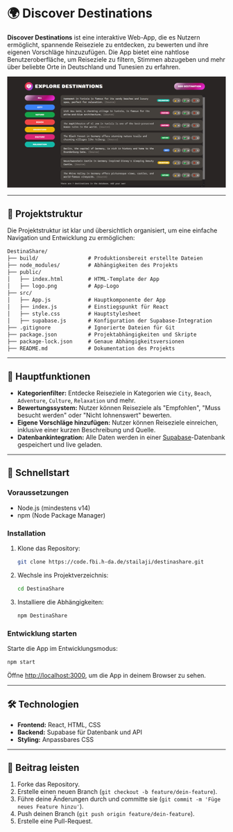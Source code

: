 
# 🌍 Discover Destinations

**Discover Destinations** ist eine interaktive Web-App, die es Nutzern ermöglicht, spannende Reiseziele zu entdecken, zu bewerten und ihre eigenen Vorschläge hinzuzufügen. Die App bietet eine nahtlose Benutzeroberfläche, um Reiseziele zu filtern, Stimmen abzugeben und mehr über beliebte Orte in Deutschland und Tunesien zu erfahren.

![App Screenshot](./public/App_screenshot.png)

---

## 📂 Projektstruktur

Die Projektstruktur ist klar und übersichtlich organisiert, um eine einfache Navigation und Entwicklung zu ermöglichen:

```
DestinaShare/
├── build/                # Produktionsbereit erstellte Dateien
├── node_modules/         # Abhängigkeiten des Projekts
├── public/
│   ├── index.html        # HTML-Template der App
│   ├── logo.png          # App-Logo
├── src/
│   ├── App.js            # Hauptkomponente der App
│   ├── index.js          # Einstiegspunkt für React
│   ├── style.css         # Hauptstylesheet
│   ├── supabase.js       # Konfiguration der Supabase-Integration
├── .gitignore            # Ignorierte Dateien für Git
├── package.json          # Projektabhängigkeiten und Skripte
├── package-lock.json     # Genaue Abhängigkeitsversionen
├── README.md             # Dokumentation des Projekts
```

---

## 🌟 Hauptfunktionen

- **Kategorienfilter:** Entdecke Reiseziele in Kategorien wie `City`, `Beach`, `Adventure`, `Culture`, `Relaxation` und mehr.
- **Bewertungssystem:** Nutzer können Reiseziele als "Empfohlen", "Muss besucht werden" oder "Nicht lohnenswert" bewerten.
- **Eigene Vorschläge hinzufügen:** Nutzer können Reiseziele einreichen, inklusive einer kurzen Beschreibung und Quelle.
- **Datenbankintegration:** Alle Daten werden in einer [Supabase](https://supabase.com/)-Datenbank gespeichert und live geladen.

---

## 🚀 Schnellstart

### Voraussetzungen

- Node.js (mindestens v14)
- npm (Node Package Manager)

### Installation

1. Klone das Repository:
   ```bash
   git clone https://code.fbi.h-da.de/stailaji/destinashare.git
   ```
2. Wechsle ins Projektverzeichnis:
   ```bash
   cd DestinaShare
   ```
3. Installiere die Abhängigkeiten:
   ```bash
   npm DestinaShare
   ```

### Entwicklung starten

Starte die App im Entwicklungsmodus:
```bash
npm start
```

Öffne [http://localhost:3000](http://localhost:3000), um die App in deinem Browser zu sehen.

---

## 🛠 Technologien

- **Frontend:** React, HTML, CSS
- **Backend:** Supabase für Datenbank und API
- **Styling:** Anpassbares CSS


---

## 🤝 Beitrag leisten

1. Forke das Repository.
2. Erstelle einen neuen Branch (`git checkout -b feature/dein-feature`).
3. Führe deine Änderungen durch und committe sie (`git commit -m 'Füge neues Feature hinzu'`).
4. Push deinen Branch (`git push origin feature/dein-feature`).
5. Erstelle eine Pull-Request.

